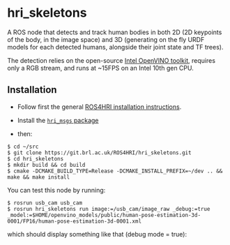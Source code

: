 hri_skeletons
=============

A ROS node that detects and track human bodies in both 2D (2D keypoints of the 
body, in the image space) and 3D (generating on the fly URDF models for each 
detected humans, alongside their joint state and TF trees).

The detection relies on the open-source [Intel OpenVINO toolkit](https://docs.openvinotoolkit.org/),
requires only a RGB stream, and runs at ~15FPS on an Intel 10th gen CPU.


Installation
------------

- Follow first the general [ROS4HRI installation instructions](https://git.brl.ac.uk/ROS4HRI/main/blob/master/README.md).

- Install the [`hri_msgs` package](https://git.brl.ac.uk/ROS4HRI/hri_msgs/blob/master/README.md)

- then:

```
$ cd ~/src
$ git clone https://git.brl.ac.uk/ROS4HRI/hri_skeletons.git
$ cd hri_skeletons
$ mkdir build && cd build
$ cmake -DCMAKE_BUILD_TYPE=Release -DCMAKE_INSTALL_PREFIX=~/dev .. && make && make install
```

You can test this node by running:
```
$ rosrun usb_cam usb_cam
$ rosrun hri_skeletons run image:=/usb_cam/image_raw _debug:=true _model:=$HOME/openvino_models/public/human-pose-estimation-3d-0001/FP16/human-pose-estimation-3d-0001.xml
```

which should display something like that (debug mode = true):

